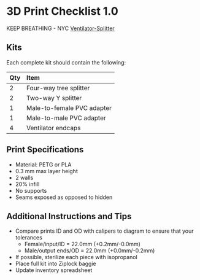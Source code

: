 # 3D Print Checklist 1.0
KEEP BREATHING - NYC [Ventilator-Splitter](https://github.com/psweeting314/Ventilator-Splitter)



## Kits

Each complete kit should contain the following:

| Qty | Item |
|:---|:---|
| 2 | Four-way tree splitter |
| 2 | Two-way Y splitter |
| 1 | Male-to-female PVC adapter |
| 1 | Male-to-male PVC adapter |
| 4 | Ventilator endcaps |



## Print Specifications

* Material: PETG or PLA 
* 0.3 mm max layer height
* 2 walls
* 20% infill
* No supports
* Seams exposed as opposed to hidden

## Additional Instructions and Tips


* Compare prints ID and OD with calipers to diagram to ensure that your tolerances
	* Female/input/ID = 22.0mm (+0.2mm/-0.0mm)
	* Male/output ends/OD = 22.0mm (+0.0mm/-0.2mm)
* If possible, sterilize each piece with isopropanol 
* Place full kit into Ziplock baggie
* Update inventory spreadsheet
